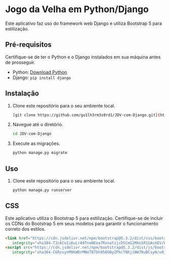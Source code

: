# Jogo da Velha em Python/Django

Este aplicativo faz uso do framework web Django e utiliza Bootstrap 5 para estilização.

## Pré-requisitos

Certifique-se de ter o Python e o Django instalados em sua máquina antes de prosseguir.

- Python: [Download Python](https://www.python.org/downloads/)
- Django: `pip install django`

## Instalação

1. Clone este repositório para o seu ambiente local.

   ```bash
   [git clone https://github.com/gu1lh3rm3s0rd1/JDV-com-Django.git](https://github.com/gu1lh3rm3s0rd1/JDV-com-Django.git)

2. Navegue até o diretório.
 
    ```bash
    cd JDV-com-Django

3. Execute as migrações.
 
    ```bash
    python manage.py migrate

## Uso

1. Clone este repositório para o seu ambiente local.

   ```bash
   python manage.py runserver

## CSS

Este aplicativo utiliza o Bootstrap 5 para estilização. Certifique-se de incluir os CDNs do Bootstrap 5 em seus modelos para garantir o funcionamento correto dos estilos.

   ```html
   <link href="https://cdn.jsdelivr.net/npm/bootstrap@5.3.2/dist/css/bootstrap.min.css" rel="stylesheet" 
      integrity="sha384-T3c6CoIi6uLrA9TneNEoa7RxnatzjcDSCmG1MXxSR1GAsXEV/Dwwykc2MPK8M2HN" crossorigin="anonymous">
   <script src="https://cdn.jsdelivr.net/npm/bootstrap@5.3.2/dist/js/bootstrap.bundle.min.js" 
      integrity="sha384-C6RzsynM9kWDrMNeT87bh95OGNyZPhcTNXj1NW7RuBCsyN/o0jlpcV8Qyq46cDfL" crossorigin="anonymous"></script>
